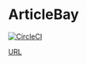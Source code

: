 # ArticleBay
[![CircleCI](https://circleci.com/gh/morimolymoly/article_bay.svg?style=svg)](https://circleci.com/gh/morimolymoly/article_bay)

[URL](https://morimolymoly.github.io/article_bay/)
